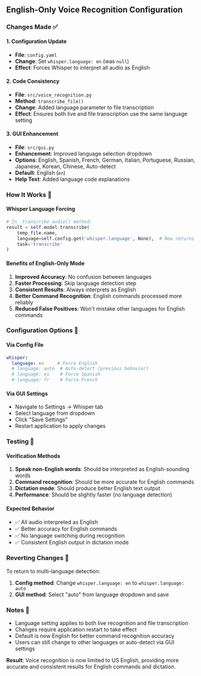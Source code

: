 ## English-Only Voice Recognition Configuration

### Changes Made ✅

#### 1. **Configuration Update**
- **File**: `config.yaml`
- **Change**: Set `whisper.language: en` (was `null`)
- **Effect**: Forces Whisper to interpret all audio as English

#### 2. **Code Consistency**
- **File**: `src/voice_recognition.py`
- **Method**: `transcribe_file()`
- **Change**: Added language parameter to file transcription
- **Effect**: Ensures both live and file transcription use the same language setting

#### 3. **GUI Enhancement**
- **File**: `src/gui.py`
- **Enhancement**: Improved language selection dropdown
- **Options**: English, Spanish, French, German, Italian, Portuguese, Russian, Japanese, Korean, Chinese, Auto-detect
- **Default**: English (`en`)
- **Help Text**: Added language code explanations

### How It Works 🔧

#### **Whisper Language Forcing**
```python
# In _transcribe_audio() method:
result = self.model.transcribe(
    temp_file.name,
    language=self.config.get('whisper.language', None),  # Now returns 'en'
    task='transcribe'
)
```

#### **Benefits of English-Only Mode**
1. **Improved Accuracy**: No confusion between languages
2. **Faster Processing**: Skip language detection step
3. **Consistent Results**: Always interprets as English
4. **Better Command Recognition**: English commands processed more reliably
5. **Reduced False Positives**: Won't mistake other languages for English commands

### Configuration Options 📝

#### **Via Config File**
```yaml
whisper:
  language: en     # Force English
  # language: auto  # Auto-detect (previous behavior)
  # language: es    # Force Spanish
  # language: fr    # Force French
```

#### **Via GUI Settings**
- Navigate to Settings → Whisper tab
- Select language from dropdown
- Click "Save Settings"
- Restart application to apply changes

### Testing 🧪

#### **Verification Methods**
1. **Speak non-English words**: Should be interpreted as English-sounding words
2. **Command recognition**: Should be more accurate for English commands
3. **Dictation mode**: Should produce better English text output
4. **Performance**: Should be slightly faster (no language detection)

#### **Expected Behavior**
- ✅ All audio interpreted as English
- ✅ Better accuracy for English commands
- ✅ No language switching during recognition
- ✅ Consistent English output in dictation mode

### Reverting Changes 🔄

To return to multi-language detection:
1. **Config method**: Change `whisper.language: en` to `whisper.language: auto`
2. **GUI method**: Select "auto" from language dropdown and save

### Notes 📌

- Language setting applies to both live recognition and file transcription
- Changes require application restart to take effect
- Default is now English for better command recognition accuracy
- Users can still change to other languages or auto-detect via GUI settings

**Result**: Voice recognition is now limited to US English, providing more accurate and consistent results for English commands and dictation.
